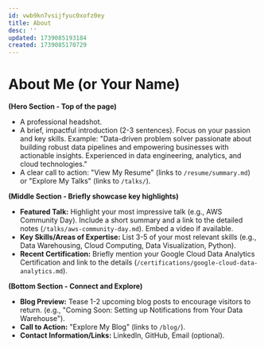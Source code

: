 ```yaml
---
id: vwb9kn7vsijfyuc0xofz0ey
title: About
desc: ''
updated: 1739085193184
created: 1739085170729
---
```

# About Me  (or Your Name)

**(Hero Section - Top of the page)**

*   A professional headshot.
*   A brief, impactful introduction (2-3 sentences).  Focus on your passion and key skills.  Example:  "Data-driven problem solver passionate about building robust data pipelines and empowering businesses with actionable insights. Experienced in data engineering, analytics, and cloud technologies."
*   A clear call to action: "View My Resume" (links to `/resume/summary.md`) or "Explore My Talks" (links to `/talks/`).

**(Middle Section - Briefly showcase key highlights)**

*   **Featured Talk:**  Highlight your most impressive talk (e.g., AWS Community Day).  Include a short summary and a link to the detailed notes (`/talks/aws-community-day.md`).  Embed a video if available.
*   **Key Skills/Areas of Expertise:**  List 3-5 of your most relevant skills (e.g., Data Warehousing, Cloud Computing, Data Visualization, Python).
*   **Recent Certification:** Briefly mention your Google Cloud Data Analytics Certification and link to the details (`/certifications/google-cloud-data-analytics.md`).

**(Bottom Section - Connect and Explore)**

*   **Blog Preview:** Tease 1-2 upcoming blog posts to encourage visitors to return.  (e.g., "Coming Soon:  Setting up Notifications from Your Data Warehouse").
*   **Call to Action:** "Explore My Blog" (links to `/blog/`).
*   **Contact Information/Links:** LinkedIn, GitHub, Email (optional).